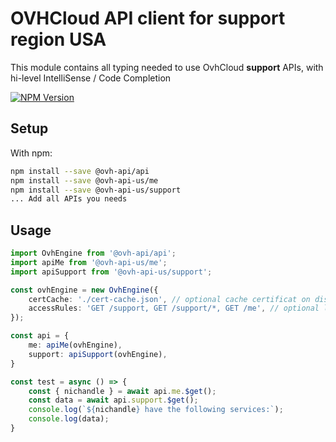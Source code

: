 # OVHCloud API client for **support** region USA

This module contains all typing needed to use OvhCloud **support** APIs, with hi-level IntelliSense / Code Completion

[![NPM Version](https://img.shields.io/npm/v/@ovh-api-us/support.svg?style=flat)](https://www.npmjs.org/package/@ovh-api-us/support)

## Setup

With npm:

```bash
npm install --save @ovh-api/api
npm install --save @ovh-api-us/me
npm install --save @ovh-api-us/support
... Add all APIs you needs
```

## Usage

```typescript
import OvhEngine from '@ovh-api/api';
import apiMe from '@ovh-api-us/me';
import apiSupport from '@ovh-api-us/support';

const ovhEngine = new OvhEngine({ 
    certCache: './cert-cache.json', // optional cache certificat on disk.
    accessRules: 'GET /support, GET /support/*, GET /me', // optional limit the requested privileges.
});

const api = {
    me: apiMe(ovhEngine),
    support: apiSupport(ovhEngine),
}

const test = async () => {
    const { nichandle } = await api.me.$get();
    const data = await api.support.$get();
    console.log(`${nichandle} have the following services:`);
    console.log(data);
}
```
